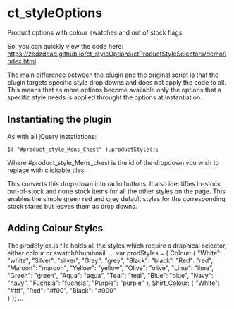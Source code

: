 # ct_styleOptions
Product options with colour swatches and out of stock flags

So, you can quickly view the code here:
https://zedzdead.github.io/ct_styleOptions/ctProductStyleSelectors/demo/index.html

The main difference between the plugin and the original script is that the plugin targets specific style drop downs and does not apply the code to all.  This means that as more options become available only the options that a specific style needs is applied throught the options at instantiation.

## Instantiating the plugin

As with all jQuery instatiations:

	$( "#product_style_Mens_Chest" ).productStyle();

Where #product_style_Mens_chest is the id of the dropdown you wish to replace with clickable tiles.

This converts this drop-down into radio buttons.  It also identifies in-stock out-of-stock and none stock items for all the other styles on the page.  This enables the simple green red and grey default styles for the corresponding stock states but leaves them as drop downs.

## Adding Colour Styles

The prodStyles.js file holds all the styles which require a draphical selector, either colour or swatch/thumbnail.
...
var prodStyles = { 
  Colour: {
    "White":         "white",
    "Silver":        "silver",
    "Grey":          "grey",
    "Black":         "black",
    "Red":           "red",
    "Maroon":        "maroon",
    "Yellow":        "yellow",
    "Olive":         "olive",
    "Lime":          "lime",
    "Green":         "green",
    "Aqua":          "aqua",
    "Teal":          "teal",
    "Blue":          "blue",
    "Navy":          "navy",
    "Fuchsia":       "fuchsia",
    "Purple":        "purple"
  },
  Shirt_Colour: {
    "White":         "#fff",
    "Red":           "#f00",
    "Black":         "#000"  
  }
};
...



